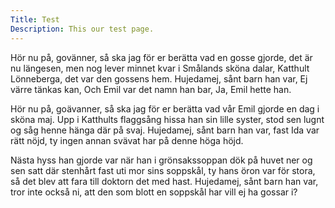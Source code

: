 ```yaml
---
Title: Test
Description: This our test page.
---
```


<div class="black">
</div>
<div class="blue">
</div>
<div class="red">
</div>
<div class="green">
</div>

<p class="old-fashioned">
Hör nu på, govänner, så ska jag för er berätta vad en gosse gjorde, det är nu längesen, men
 nog lever minnet kvar i Smålands sköna dalar, Katthult Lönneberga, det var den gossens hem. Hujedamej, sånt barn han var, 
 Ej värre tänkas kan, Och Emil var det namn han bar, Ja, Emil hette han.
</p>

<p class="modern">
Hör nu på, goävanner, så ska jag för er berätta vad vår Emil gjorde en dag i sköna maj. Upp i
 Katthults flaggsång hissa han sin lille syster, stod sen lugnt og såg henne hänga där på svaj. Hujedamej, sånt barn han var, 
 fast Ida var rätt nöjd, ty ingen annan svävat har på denne höga höjd.
</p>

<p class="worst-ever">
Nästa hyss han gjorde var när han i grönsakssoppan dök på huvet ner og sen satt där stenhårt fast uti mor sins soppskål, 
ty hans öron var för stora, så det blev att fara till doktorn det med hast. Hujedamej, sånt barn han var, tror inte också ni, 
att den som blott en soppskål har vill ej ha gossar i?
</p>

